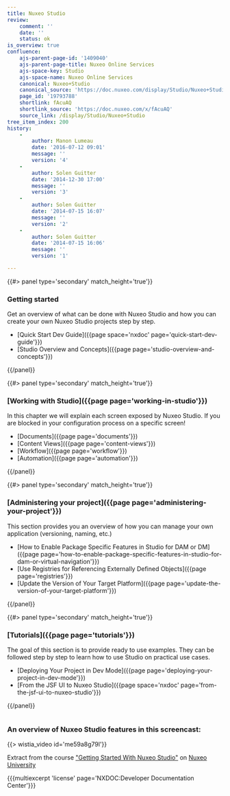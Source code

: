 ```yaml
---
title: Nuxeo Studio
review:
    comment: ''
    date: ''
    status: ok
is_overview: true
confluence:
    ajs-parent-page-id: '1409040'
    ajs-parent-page-title: Nuxeo Online Services
    ajs-space-key: Studio
    ajs-space-name: Nuxeo Online Services
    canonical: Nuxeo+Studio
    canonical_source: 'https://doc.nuxeo.com/display/Studio/Nuxeo+Studio'
    page_id: '19793788'
    shortlink: fAcuAQ
    shortlink_source: 'https://doc.nuxeo.com/x/fAcuAQ'
    source_link: /display/Studio/Nuxeo+Studio
tree_item_index: 200
history:
    -
        author: Manon Lumeau
        date: '2016-07-12 09:01'
        message: ''
        version: '4'
    -
        author: Solen Guitter
        date: '2014-12-30 17:00'
        message: ''
        version: '3'
    -
        author: Solen Guitter
        date: '2014-07-15 16:07'
        message: ''
        version: '2'
    -
        author: Solen Guitter
        date: '2014-07-15 16:06'
        message: ''
        version: '1'

---
```

<div class="row" data-equalizer data-equalize-on="medium"><div class="column medium-6">{{#> panel type='secondary' match_height='true'}}

### Getting started

Get an overview of what can be done with Nuxeo Studio and how you can create your own Nuxeo Studio projects step by step.

- [Quick Start Dev Guide]({{page space='nxdoc' page='quick-start-dev-guide'}})
- [Studio Overview and Concepts]({{page page='studio-overview-and-concepts'}})

{{/panel}}</div><div class="column medium-6">{{#> panel type='secondary' match_height='true'}}

### [Working with Studio]({{page page='working-in-studio'}})

In this chapter we will explain each screen exposed by Nuxeo Studio. If you are blocked in your configuration process on a specific screen!

- [Documents]({{page page='documents'}})
- [Content Views]({{page page='content-views'}})
- [Workflow]({{page page='workflow'}})
- [Automation]({{page page='automation'}})

{{/panel}}</div></div><div class="row" data-equalizer data-equalize-on="medium"><div class="column medium-6">{{#> panel type='secondary' match_height='true'}}

### [Administering your project]({{page page='administering-your-project'}})

This section provides you an overview of how you can manage your own application (versioning, naming, etc.)

- [How to Enable Package Specific Features in Studio for DAM or DM]({{page page='how-to-enable-package-specific-features-in-studio-for-dam-or-virtual-navigation'}})
- [Use Registries for Referencing Externally Defined Objects]({{page page='registries'}})
- [Update the Version of Your Target Platform]({{page page='update-the-version-of-your-target-platform'}})

{{/panel}}</div><div class="column medium-6">{{#> panel type='secondary' match_height='true'}}

### [Tutorials]({{page page='tutorials'}})

The goal of this section is to provide ready to use examples. They can be followed step by step to learn how to use Studio on practical use cases.

- [Deploying Your Project in Dev Mode]({{page page='deploying-your-project-in-dev-mode'}})
- [From the JSF UI to Nuxeo Studio]({{page space='nxdoc' page='from-the-jsf-ui-to-nuxeo-studio'}})

{{/panel}}</div></div>

### An overview of Nuxeo Studio features in this screencast:

{{> wistia_video id='me59a8g79l'}}

Extract from the course ["Getting Started With Nuxeo Studio"](https://university.nuxeo.io/nuxeo/university/#!/course/getting-started-nuxeo-studio) on [Nuxeo University](https://university.nuxeo.io/)

{{{multiexcerpt 'license' page='NXDOC:Developer Documentation Center'}}}
